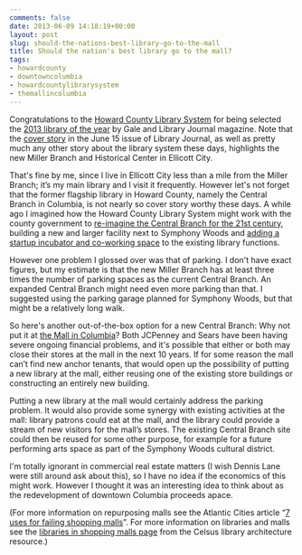 ```yaml
---
comments: false
date: 2013-06-09 14:18:19+00:00
layout: post
slug: should-the-nations-best-library-go-to-the-mall
title: Should the nation's best library go to the mall?
tags:
- howardcounty
- downtowncolumbia
- howardcountylibrarysystem
- themallincolumbia
---
```


Congratulations to the [Howard County Library System](http://www.hclibrary.org/) for being selected the [2013 library of the year](http://ellicottcity.patch.com/articles/howard-county-library-system-named-2013-library-of-the-year) by Gale and Library Journal magazine. Note that the [cover story](http://lj.libraryjournal.com/2013/06/awards/2013-galelj-library-of-the-year-howard-county-library-system-md/) in the June 15 issue of Library Journal, as well as pretty much any other story about the library system these days, highlights the new Miller Branch and Historical Center in Ellicott City.

That's fine by me, since I live in Ellicott City less than a mile from the Miller Branch; it’s my main library and I visit it frequently.  However let's not forget that the former flagship library in Howard County, namely the Central Branch in Columbia, is not nearly so cover story worthy these days. A while ago I imagined how the Howard County Library System might work with the county government to [re-imagine the Central Branch for the 21st century](/2013/02/23/turbocharging-downtown-columbia-with-a-new-central-branch-library/), building a new and larger facility next to Symphony Woods and [adding a startup incubator and co-working space](/2013/02/23/could-howard-county-libraries-help-grow-howard-countys-economy/) to the existing library functions.

However one problem I glossed over was that of parking. I don't have exact figures, but my estimate is that the new Miller Branch has at least three times the number of parking spaces as the current Central Branch. An expanded Central Branch might need even more parking than that. I suggested using the parking garage planned for Symphony Woods, but that might be a relatively long walk.

So here's another out-of-the-box option for a new Central Branch: Why not put it at [the Mall in Columbia](http://www.themallincolumbia.com)? Both JCPenney and Sears have been having severe ongoing financial problems, and it's possible that either or both may close their stores at the mall in the next 10 years. If for some reason the mall can’t find new anchor tenants, that would open up the possibility of putting a new library at the mall, either reusing one of the existing store buildings or constructing an entirely new building.

Putting a new library at the mall would certainly address the parking problem. It would also provide some synergy with existing activities at the mall: library patrons could eat at the mall, and the library could provide a stream of new visitors for the mall’s stores.  The existing Central Branch site could then be reused for some other purpose, for example for a future performing arts space as part of the Symphony Woods cultural district.

I'm totally ignorant in commercial real estate matters (I wish Dennis Lane were still around ask about this), so I have no idea if the economics of this might work. However I thought it was an interesting idea to think about as the redevelopment of downtown Columbia proceeds apace.

(For more information on repurposing malls see the Atlantic Cities article “[7 uses for failing shopping malls](http://www.theatlanticcities.com/jobs-and-economy/2013/01/7-alternatives-failing-shopping-malls/4335/)”. For more information on libraries and malls see the [libraries in shopping malls page](http://libraryarchitecture.wikispaces.com/Libraries+in+Shopping+Malls) from the Celsus library architecture resource.)
